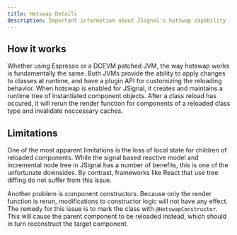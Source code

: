 ```yaml
---
title: Hotswap Details
description: Important information about JSignal's hotswap capability
---
```


## How it works

Whether using Espresso or a DCEVM patched JVM, the way hotswap works is fundamentally the same. Both JVMs provide the ability to apply changes to classes at runtime, and have a plugin API for customizing the reloading behavior. When hotswap is enabled for JSignal, it creates and maintains a runtime tree of instantiated component objects. After a class reload has occured, it will rerun the render function for components of a reloaded class type and invalidate neccessary caches.

## Limitations

One of the most apparent limitations is the loss of local state for children of reloaded components. While the signal based reactive model and incremental node tree in JSignal has a number of benefits, this is one of the unfortunate downsides. By contrast, frameworks like React that use tree diffing do not suffer from this issue.

Another problem is component constructors. Because only the render function is rerun, modifications to constructor logic will not have any effect. The remedy for this issue is to mark the class with `@HotswapConstructor`. This will cause the parent component to be reloaded instead, which should in turn reconstruct the target component.
